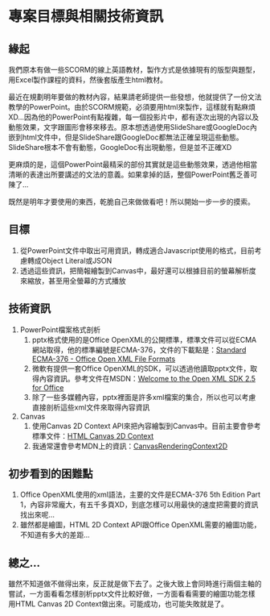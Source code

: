 # 專案目標與相關技術資訊

## 緣起

我們原本有做一些SCORM的線上英語教材，製作方式是依據現有的版型與題型，用Excel製作課程的資料，然後套版產生html教材。

最近在規劃明年要做的教材內容，結果請老師提供一些發想，他就提供了一份文法教學的PowerPoint。由於SCORM規範，必須要用html來製作，這樣就有點麻煩XD...因為他的PowerPoint有點複雜，每一個投影片中，都有逐次出現的內容以及動態效果，文字跟圖形會移來移去。原本想透過使用SlideShare或GoogleDoc內嵌到html文件中，但是SlideShare跟GoogleDoc都無法正確呈現這些動態。SlideShare根本不會有動態，GoogleDoc有出現動態，但是並不正確XD

更麻煩的是，這個PowerPoint最精采的部份其實就是這些動態效果，透過他相當清晰的表達出所要講述的文法的意義。如果拿掉的話，整個PowerPoint舊乏善可陳了...

既然是明年才要使用的東西，乾脆自己來做做看吧！所以開始一步一步的摸索。



## 目標

1. 從PowerPoint文件中取出可用資訊，轉成適合Javascript使用的格式，目前考慮轉成Object Literal或JSON
2. 透過這些資訊，把簡報繪製到Canvas中，最好還可以根據目前的螢幕解析度來縮放，甚至用全螢幕的方式播放



## 技術資訊

1. PowerPoint檔案格式剖析
   1. pptx格式使用的是Office OpenXML的公開標準，標準文件可以從ECMA網站取得，他的標準編號是ECMA-376，文件的下載點是：[Standard ECMA-376 - Office Open XML File Formats](http://www.ecma-international.org/publications/standards/Ecma-376.htm)
   2. 微軟有提供一套Office OpenXML的SDK，可以透過他讀取pptx文件，取得內容資訊。參考文件在MSDN：[Welcome to the Open XML SDK 2.5 for Office](https://msdn.microsoft.com/zh-tw/library/office/bb448854.aspx)
   3. 除了一些多媒體內容，pptx裡面是許多xml檔案的集合，所以也可以考慮直接剖析這些xml文件來取得內容資訊
2. Canvas
   1. 使用Canvas 2D Context API來把內容繪製到Canvas中。目前主要會參考標準文件：[HTML Canvas 2D Context](https://www.w3.org/TR/2dcontext/)
   2. 我通常還會參考MDN上的資訊：[CanvasRenderingContext2D](https://developer.mozilla.org/en-US/docs/Web/API/CanvasRenderingContext2D)



## 初步看到的困難點

1. Office OpenXML使用的xml語法，主要的文件是ECMA-376 5th Edition Part 1，內容非常龐大，有五千多頁XD，到底怎樣可以用最快的速度把需要的資訊找出來呢...
2. 雖然都是繪圖，HTML 2D Context API跟Office OpenXML需要的繪圖功能，不知道有多大的差距...



## 總之...

雖然不知道做不做得出來，反正就是做下去了。之後大致上會同時進行兩個主軸的嘗試，一方面看看怎樣剖析pptx文件比較好做，一方面看看需要的繪圖功能怎樣用HTML Canvas 2D Context做出來。可能成功，也可能失敗就是了。